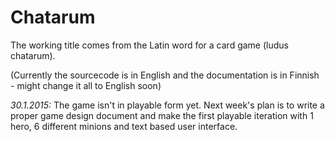 # Chatarum
The working title comes from the Latin word for a card game (ludus chatarum).

(Currently the sourcecode is in English and the documentation is in Finnish - might change it all to English soon)

*30.1.2015:* The game isn't in playable form yet. Next week's plan is to write a proper game design document and make the first playable iteration with 1 hero, 6 different minions and text based user interface.

